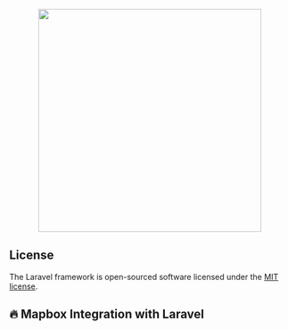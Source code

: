 <p align="center"><a href="https://laravel.com" target="_blank"><img src="https://raw.githubusercontent.com/laravel/art/master/logo-lockup/5%20SVG/2%20CMYK/1%20Full%20Color/laravel-logolockup-cmyk-red.svg" width="400"></a></p>


## License

The Laravel framework is open-sourced software licensed under the [MIT license](https://opensource.org/licenses/MIT).
## :fire: Mapbox Integration with Laravel
